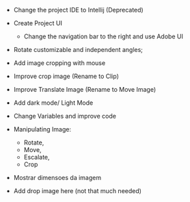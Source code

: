 

- Change the project IDE to Intellij (Deprecated)
- Create Project UI
  - Change the navigation bar to the right and use Adobe UI

- Rotate customizable and independent angles;
- Add image cropping with mouse
- Improve crop image (Rename to Clip)
- Improve Translate Image (Rename to Move Image)
- Add dark mode/ Light Mode
- Change Variables and improve code

- Manipulating Image:
  - Rotate,
  - Move,
  - Escalate,
  - Crop

- Mostrar dimensoes da imagem
- Add drop image here (not that much needed)